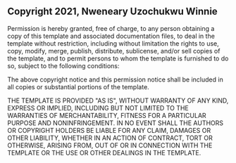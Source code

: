## Copyright 2021, Nweneary Uzochukwu Winnie

Permission is hereby granted, free of charge, to any person obtaining a copy of this template and associated documentation files, to deal in the template without restriction, including without limitation the rights to use, copy, modify, merge, publish, distribute, sublicense, and/or sell copies of the template, and to permit persons to whom the template is furnished to do so, subject to the following conditions:

The above copyright notice and this permission notice shall be included in all copies or substantial portions of the template.

THE TEMPLATE IS PROVIDED "AS IS", WITHOUT WARRANTY OF ANY KIND, EXPRESS OR IMPLIED, INCLUDING BUT NOT LIMITED TO THE WARRANTIES OF MERCHANTABILITY, FITNESS FOR A PARTICULAR PURPOSE AND NONINFRINGEMENT. IN NO EVENT SHALL THE AUTHORS OR COPYRIGHT HOLDERS BE LIABLE FOR ANY CLAIM, DAMAGES OR OTHER LIABILITY, WHETHER IN AN ACTION OF CONTRACT, TORT OR OTHERWISE, ARISING FROM, OUT OF OR IN CONNECTION WITH THE TEMPLATE OR THE USE OR OTHER DEALINGS IN THE TEMPLATE.
